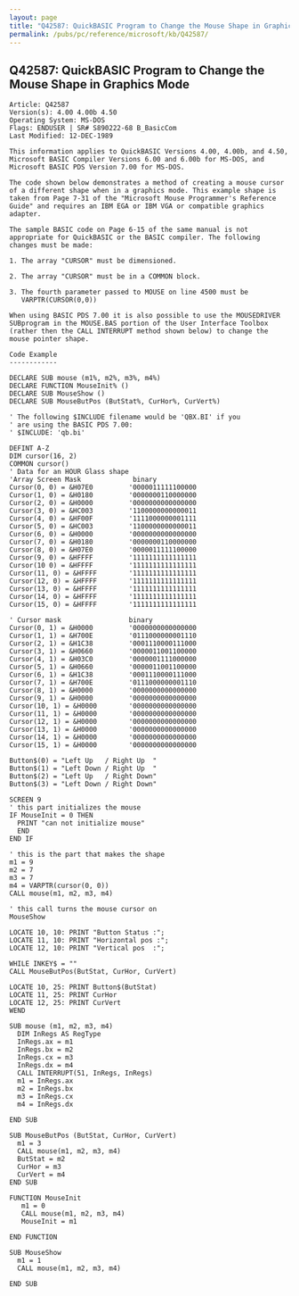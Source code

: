 ```yaml
---
layout: page
title: "Q42587: QuickBASIC Program to Change the Mouse Shape in Graphics Mode"
permalink: /pubs/pc/reference/microsoft/kb/Q42587/
---
```


## Q42587: QuickBASIC Program to Change the Mouse Shape in Graphics Mode

	Article: Q42587
	Version(s): 4.00 4.00b 4.50
	Operating System: MS-DOS
	Flags: ENDUSER | SR# S890222-68 B_BasicCom
	Last Modified: 12-DEC-1989
	
	This information applies to QuickBASIC Versions 4.00, 4.00b, and 4.50,
	Microsoft BASIC Compiler Versions 6.00 and 6.00b for MS-DOS, and
	Microsoft BASIC PDS Version 7.00 for MS-DOS.
	
	The code shown below demonstrates a method of creating a mouse cursor
	of a different shape when in a graphics mode. This example shape is
	taken from Page 7-31 of the "Microsoft Mouse Programmer's Reference
	Guide" and requires an IBM EGA or IBM VGA or compatible graphics
	adapter.
	
	The sample BASIC code on Page 6-15 of the same manual is not
	appropriate for QuickBASIC or the BASIC compiler. The following
	changes must be made:
	
	1. The array "CURSOR" must be dimensioned.
	
	2. The array "CURSOR" must be in a COMMON block.
	
	3. The fourth parameter passed to MOUSE on line 4500 must be
	   VARPTR(CURSOR(0,0))
	
	When using BASIC PDS 7.00 it is also possible to use the MOUSEDRIVER
	SUBprogram in the MOUSE.BAS portion of the User Interface Toolbox
	(rather then the CALL INTERRUPT method shown below) to change the
	mouse pointer shape.
	
	Code Example
	------------
	
	DECLARE SUB mouse (m1%, m2%, m3%, m4%)
	DECLARE FUNCTION MouseInit% ()
	DECLARE SUB MouseShow ()
	DECLARE SUB MouseButPos (ButStat%, CurHor%, CurVert%)
	
	' The following $INCLUDE filename would be 'QBX.BI' if you
	' are using the BASIC PDS 7.00:
	' $INCLUDE: 'qb.bi'
	
	DEFINT A-Z
	DIM cursor(16, 2)
	COMMON cursor()
	' Data for an HOUR Glass shape
	'Array Screen Mask             binary
	Cursor(0, 0) = &H07E0         '0000011111100000
	Cursor(1, 0) = &H0180         '0000000110000000
	Cursor(2, 0) = &H0000         '0000000000000000
	Cursor(3, 0) = &HC003         '1100000000000011
	Cursor(4, 0) = &HF00F         '1111000000001111
	Cursor(5, 0) = &HC003         '1100000000000011
	Cursor(6, 0) = &H0000         '0000000000000000
	Cursor(7, 0) = &H0180         '0000000110000000
	Cursor(8, 0) = &H07E0         '0000011111100000
	Cursor(9, 0) = &HFFFF         '1111111111111111
	Cursor(10 0) = &HFFFF         '1111111111111111
	Cursor(11, 0) = &HFFFF        '1111111111111111
	Cursor(12, 0) = &HFFFF        '1111111111111111
	Cursor(13, 0) = &HFFFF        '1111111111111111
	Cursor(14, 0) = &HFFFF        '1111111111111111
	Cursor(15, 0) = &HFFFF        '1111111111111111
	
	' Cursor mask                 binary
	Cursor(0, 1) = &H0000         '0000000000000000
	Cursor(1, 1) = &H700E         '0111000000001110
	Cursor(2, 1) = &H1C38         '0001110000111000
	Cursor(3, 1) = &H0660         '0000011001100000
	Cursor(4, 1) = &H03C0         '0000001111000000
	Cursor(5, 1) = &H0660         '0000011001100000
	Cursor(6, 1) = &H1C38         '0001110000111000
	Cursor(7, 1) = &H700E         '0111000000001110
	Cursor(8, 1) = &H0000         '0000000000000000
	Cursor(9, 1) = &H0000         '0000000000000000
	Cursor(10, 1) = &H0000        '0000000000000000
	Cursor(11, 1) = &H0000        '0000000000000000
	Cursor(12, 1) = &H0000        '0000000000000000
	Cursor(13, 1) = &H0000        '0000000000000000
	Cursor(14, 1) = &H0000        '0000000000000000
	Cursor(15, 1) = &H0000        '0000000000000000
	
	Button$(0) = "Left Up   / Right Up  "
	Button$(1) = "Left Down / Right Up  "
	Button$(2) = "Left Up   / Right Down"
	Button$(3) = "Left Down / Right Down"
	
	SCREEN 9
	' this part initializes the mouse
	IF MouseInit = 0 THEN
	  PRINT "can not initialize mouse"
	  END
	END IF
	
	' this is the part that makes the shape
	m1 = 9
	m2 = 7
	m3 = 7
	m4 = VARPTR(cursor(0, 0))
	CALL mouse(m1, m2, m3, m4)
	
	' this call turns the mouse cursor on
	MouseShow
	
	LOCATE 10, 10: PRINT "Button Status :";
	LOCATE 11, 10: PRINT "Horizontal pos :";
	LOCATE 12, 10: PRINT "Vertical pos  :";
	
	WHILE INKEY$ = ""
	CALL MouseButPos(ButStat, CurHor, CurVert)
	
	LOCATE 10, 25: PRINT Button$(ButStat)
	LOCATE 11, 25: PRINT CurHor
	LOCATE 12, 25: PRINT CurVert
	WEND
	
	SUB mouse (m1, m2, m3, m4)
	  DIM InRegs AS RegType
	  InRegs.ax = m1
	  InRegs.bx = m2
	  InRegs.cx = m3
	  InRegs.dx = m4
	  CALL INTERRUPT(51, InRegs, InRegs)
	  m1 = InRegs.ax
	  m2 = InRegs.bx
	  m3 = InRegs.cx
	  m4 = InRegs.dx
	
	END SUB
	
	SUB MouseButPos (ButStat, CurHor, CurVert)
	  m1 = 3
	  CALL mouse(m1, m2, m3, m4)
	  ButStat = m2
	  CurHor = m3
	  CurVert = m4
	END SUB
	
	FUNCTION MouseInit
	   m1 = 0
	   CALL mouse(m1, m2, m3, m4)
	   MouseInit = m1
	
	END FUNCTION
	
	SUB MouseShow
	  m1 = 1
	  CALL mouse(m1, m2, m3, m4)
	
	END SUB

